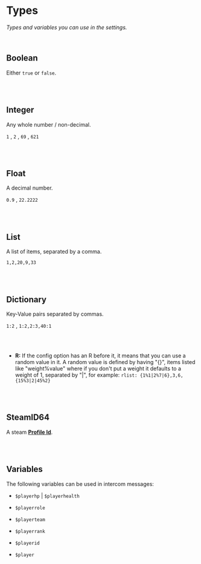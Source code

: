 
# Types

*Types and variables you can use in the settings.*

<br>

## Boolean

Either `true` or `false`.

<br>
<br>

## Integer

Any whole number / non-decimal.

`1` , `2` , `69` , `621`

<br>
<br>

## Float

A decimal number.

`0.9` , `22.2222`

<br>
<br>

## List

A list of items, separated by a comma.

`1,2,20,9,33`

<br>
<br>

## Dictionary

Key-Value pairs separated by commas.

`1:2` , `1:2,2:3,40:1`

<br>
<br>

- **R:** If the config option has an R before it, it means that you can use a random value in it. A random value is defined by having "{}", items listed like "weight%value" where if you don't put a weight it defaults to a weight of 1, separated by "|", for example: `rlist: {1%1|2%7|6},3,6,{15%3|2|45%2}`

<br>
<br>

## SteamID64

A steam **[Profile Id]**.

<br>
<br>

## Variables

The following variables can be used in intercom messages:

- `$playerhp` | `$playerhealth`

- `$playerrole`

- `$playerteam`

- `$playerrank`

- `$playerid`

- `$player`

<br>


<!----------------------------------------------------------------------------->

[Profile Id]: https://steamid.xyz/